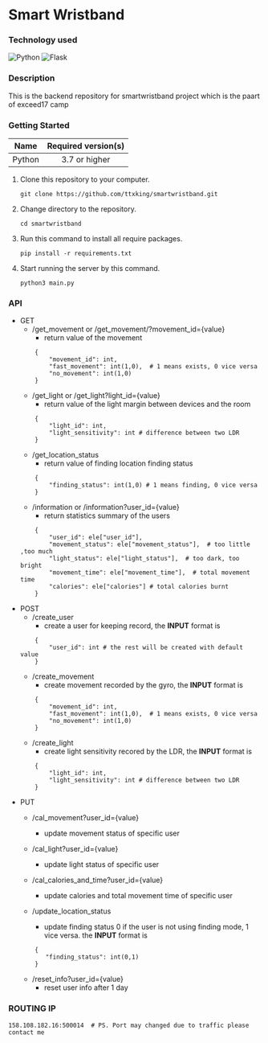 # Smart Wristband

### Technology used
<img alt="Python" src="https://img.shields.io/badge/python%20-%2314354C.svg?&style=for-the-badge&logo=python&logoColor=white"/> <img alt="Flask" src="https://img.shields.io/badge/flask%20-%23000.svg?&style=for-the-badge&logo=flask&logoColor=white"/>

### Description

This is the backend repository for smartwristband project which is the paart of exceed17 camp

### Getting Started

|    Name    | Required version(s) |
| :--------: | :-----------------: |
|   Python   |   3.7 or higher     |

1. Clone this repository to your computer.
    ```
    git clone https://github.com/ttxking/smartwristband.git
    ```
2. Change directory to the repository.
    ```
    cd smartwristband
    ```
3. Run this command to install all require packages.
    ``` 
    pip install -r requirements.txt
    ```
4. Start running the server by this command.
    ```
    python3 main.py
    ```

### API

* GET
    * /get_movement or /get_movement/?movement_id={value}
        * return value of the movement
    ``` 
        {           
            "movement_id": int,
            "fast_movement": int(1,0),  # 1 means exists, 0 vice versa
            "no_movement": int(1,0)
        } 
    ```
    * /get_light or /get_light?light_id={value}
        * return value of the light margin between devices and the room
    ```
        {
            "light_id": int,
            "light_sensitivity": int # difference between two LDR
        }

    ```
    * /get_location_status
        * return value of finding location finding status
    ```
        {
            "finding_status": int(1,0) # 1 means finding, 0 vice versa
        }

    ```
    * /information or /information?user_id={value}
        * return statistics summary of the users
    ```
        {
            "user_id": ele["user_id"],
            "movement_status": ele["movement_status"],  # too little ,too much
            "light_status": ele["light_status"],  # too dark, too bright
            "movement_time": ele["movement_time"],  # total movement time
            "calories": ele["calories"] # total calories burnt
        }
    ```
* POST
    * /create_user
        * create a user for keeping record, the **INPUT** format is 
    ```
        {
            "user_id": int # the rest will be created with default value
        }
    ```
    * /create_movement
        * create movement recorded by the gyro, the **INPUT** format is
    ```
        {
            "movement_id": int,
            "fast_movement": int(1,0),  # 1 means exists, 0 vice versa
            "no_movement": int(1,0)
        }
    ```
    * /create_light
        * create light sensitivity recored by the LDR, the **INPUT** format is
    ```
        {
            "light_id": int,
            "light_sensitivity": int # difference between two LDR 
        }
    ```
* PUT 
    * /cal_movement?user_id={value}
        * update movement status of specific user

    * /cal_light?user_id={value}
        * update light status of specific user
 
    * /cal_calories_and_time?user_id={value}
        * update calories and total movement time of specific user
    
    * /update_location_status
        * update finding status 0 if the user is not using finding mode, 1 vice versa.  the **INPUT** format is
    ```
        {
           "finding_status": int(0,1)
        }
    ```
    * /reset_info?user_id={value}
        * reset user info after 1 day

### ROUTING IP
    158.108.182.16:500014  # PS. Port may changed due to traffic please contact me
